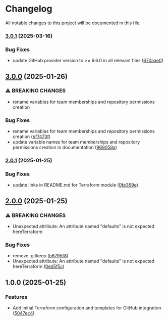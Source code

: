 # Changelog

All notable changes to this project will be documented in this file.

### [3.0.1](https://github.com/IbdaaiCloud/terraform-github-team/compare/v3.0.0...v3.0.1) (2025-03-16)


### Bug Fixes

* update GitHub provider version to >= 6.6.0 in all relevant files ([670aae0](https://github.com/IbdaaiCloud/terraform-github-team/commit/670aae0a5dae60cd0460c551e8a56edca8c065bb))

## [3.0.0](https://github.com/IbdaaiCloud/terraform-github-team/compare/v2.0.1...v3.0.0) (2025-01-26)


### ⚠ BREAKING CHANGES

* rename variables for team memberships and repository permissions creation

### Bug Fixes

* rename variables for team memberships and repository permissions creation ([bf7473f](https://github.com/IbdaaiCloud/terraform-github-team/commit/bf7473fefb7a455258c0f91c52c7e82214d662df))
* update variable names for team memberships and repository permissions creation in documentation ([969059a](https://github.com/IbdaaiCloud/terraform-github-team/commit/969059a71ebdadb740f92a313aa6c6474175eb23))

### [2.0.1](https://github.com/IbdaaiCloud/terraform-github-team/compare/v2.0.0...v2.0.1) (2025-01-25)


### Bug Fixes

* update links in README.md for Terraform module ([0fe369e](https://github.com/IbdaaiCloud/terraform-github-team/commit/0fe369e714be414c2a91611e88313f8122563326))

## [2.0.0](https://github.com/IbdaaiCloud/terraform-github-team/compare/v1.0.0...v2.0.0) (2025-01-25)


### ⚠ BREAKING CHANGES

* Unexpected attribute: An attribute named "defaults" is not expected hereTerraform

### Bug Fixes

* remove .gitkeep ([b6795f8](https://github.com/IbdaaiCloud/terraform-github-team/commit/b6795f849275cec0b320dfe5fb8bf5df0a50954e))
* Unexpected attribute: An attribute named "defaults" is not expected hereTerraform ([0ed5f5c](https://github.com/IbdaaiCloud/terraform-github-team/commit/0ed5f5c3323e68752785d92367815c3c22cf414c))

## 1.0.0 (2025-01-25)


### Features

* Add initial Terraform configuration and templates for GitHub integration ([5047ec4](https://github.com/IbdaaiCloud/terraform-github-team/commit/5047ec48768786ab1adc6bbaaf54390c9181974d))
